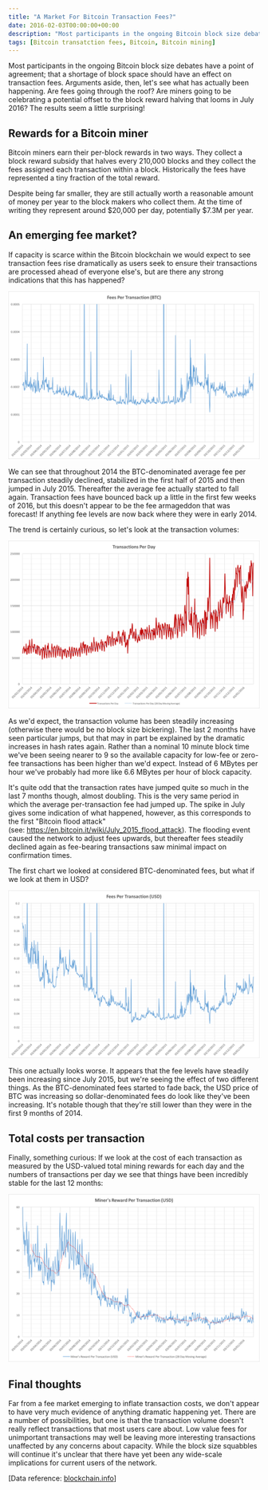 ```yaml
---
title: "A Market For Bitcoin Transaction Fees?"
date: 2016-02-03T00:00:00+00:00
description: "Most participants in the ongoing Bitcoin block size debates have a point of agreement; that a shortage of block space should have an effect on transaction fees.  Arguments aside, then, let's see what has actually been happening.  Are fees going through the roof?  Are miners going to be celebrating a potential offset to the block reward halving that looms in July 2016?  The results seem a little surprising!"
tags: [Bitcoin transatction fees, Bitcoin, Bitcoin mining]
---
```

Most participants in the ongoing Bitcoin block size debates have a point
of agreement; that a shortage of block space should have an effect on
transaction fees. Arguments aside, then, let's see what has actually
been happening. Are fees going through the roof?  Are miners going to be
celebrating a potential offset to the block reward halving that looms in
July 2016?  The results seem a little surprising!

## Rewards for a Bitcoin miner

Bitcoin miners earn their per-block rewards in two ways. They collect a
block reward subsidy that halves every 210,000 blocks and they collect
the fees assigned each transaction within a block. Historically the fees
have represented a tiny fraction of the total reward.

Despite being far smaller, they are still actually worth a reasonable
amount of money per year to the block makers who collect them. At the
time of writing they represent around \$20,000 per day, potentially
\$7.3M per year.

## An emerging fee market?

If capacity is scarce within the Bitcoin blockchain we would expect to
see transaction fees rise dramatically as users seek to ensure their
transactions are processed ahead of everyone else's, but are there any
strong indications that this has happened?

![Fees per Bitcoin transaction in BTC](./fees-per-tx-btc.png)

We can see that throughout 2014 the BTC-denominated average fee per
transaction steadily declined, stabilized in the first half of 2015 and
then jumped in July 2015. Thereafter the average fee actually started to
fall again. Transaction fees have bounced back up a little in the first
few weeks of 2016, but this doesn't appear to be the fee armageddon
that was forecast!  If anything fee levels are now back where they were
in early 2014.

The trend is certainly curious, so let's look at the transaction
volumes:

![Transactions per day in the Bitcoin network](./tx-per-day.png)

As we'd expect, the transaction volume has been steadily increasing
(otherwise there would be no block size bickering). The last 2 months
have seen particular jumps, but that may in part be explained by the
dramatic increases in hash rates again. Rather than a nominal 10 minute
block time we've been seeing nearer to 9 so the available capacity for
low-fee or zero-fee transactions has been higher than we'd expect.
Instead of 6 MBytes per hour we've probably had more like 6.6 MBytes
per hour of block capacity.

It's quite odd that the transaction rates have jumped quite so much in
the last 7 months though, almost doubling. This is the very same period
in which the average per-transaction fee had jumped up. The spike in
July gives some indication of what happened, however, as this
corresponds to the first "Bitcoin flood attack"
(see: <https://en.bitcoin.it/wiki/July_2015_flood_attack>). The flooding
event caused the network to adjust fees upwards, but thereafter fees
steadily declined again as fee-bearing transactions saw minimal impact
on confirmation times.

The first chart we looked at considered BTC-denominated fees, but what
if we look at them in USD?

![Fees per Bitcoin transaction in USD](./fees-per-tx-usd.png)

This one actually looks worse. It appears that the fee levels have
steadily been increasing since July 2015, but we're seeing the effect
of two different things. As the BTC-denominated fees started to fade
back, the USD price of BTC was increasing so dollar-denominated fees do
look like they've been increasing. It's notable though that they're
still lower than they were in the first 9 months of 2014.

## Total costs per transaction

Finally, something curious: If we look at the cost of each transaction
as measured by the USD-valued total mining rewards for each day and the
numbers of transactions per day we see that things have been incredibly
stable for the last 12 months:

![rewards-per-tx-usd](./rewards-per-tx-usd.png)

## Final thoughts

Far from a fee market emerging to inflate transaction costs, we don't
appear to have very much evidence of anything dramatic happening yet.
There are a number of possibilities, but one is that the transaction
volume doesn't really reflect transactions that most users care about.
Low value fees for unimportant transactions may well be leaving more
interesting transactions unaffected by any concerns about capacity.
While the block size squabbles will continue it's unclear that there
have yet been any wide-scale implications for current users of the
network.

\[Data reference: [blockchain.info](http://blockchain.info)\]
